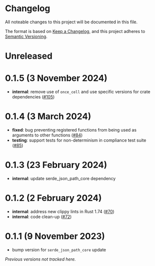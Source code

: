 # Changelog

All noteable changes to this project will be documented in this file.

The format is based on [Keep a Changelog](https://keepachangelog.com/en/1.0.0/),
and this project adheres to [Semantic Versioning](https://semver.org/spec/v2.0.0.html).

# Unreleased

# 0.1.5 (3 November 2024)

- **internal**: remove use of `once_cell` and use specific versions for crate dependencies ([#105])

[#105]: https://github.com/hiltontj/serde_json_path/pull/105

# 0.1.4 (3 March 2024)

- **fixed**: bug preventing registered functions from being used as arguments to other functions ([#84])
- **testing**: support tests for non-determinism in compliance test suite ([#85])

[#84]: https://github.com/hiltontj/serde_json_path/pull/84
[#85]: https://github.com/hiltontj/serde_json_path/pull/85

# 0.1.3 (23 February 2024)

- **internal**: update serde_json_path_core dependency

# 0.1.2 (2 February 2024)

- **internal**: address new clippy lints in Rust 1.74 ([#70])
- **internal**: code clean-up ([#72])

[#70]: https://github.com/hiltontj/serde_json_path/pull/70
[#72]: https://github.com/hiltontj/serde_json_path/pull/72

# 0.1.1 (9 November 2023)

- bump version for `serde_json_path_core` update

_Previous versions not tracked here._

